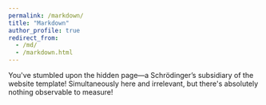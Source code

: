 ```yaml
---
permalink: /markdown/
title: "Markdown"
author_profile: true
redirect_from: 
  - /md/
  - /markdown.html
---
```


You've stumbled upon the hidden page—a Schrödinger’s subsidiary of the website template! Simultaneously here and irrelevant, but there's absolutely nothing observable to measure!

